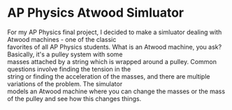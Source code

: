 AP Physics Atwood Simluator
========================

For my AP Physics final project, I decided to make a simluator dealing with Atwood machines - one of the  classic  
favorites of all AP Physics students. What is an Atwood machine, you ask? Basically, it's a pulley system with some   
masses attached by a string which is wrapped around a pulley. Common questions involve finding the tension in the  
string or finding the acceleration of the masses, and there are multiple variations of the problem. The simulator  
models an Atwood machine where you can change the masses or the mass of the pulley and see how this changes things.
